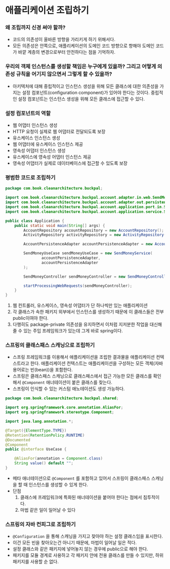 # 애플리케이션 조립하기

### 왜 조립까지 신경 써야 할까? <a href="#h-tag-1" id="h-tag-1"></a>

* 코드의 의존성이 올바른 방향을 가리키게 하기 위해서다.
* 모든 의존성은 안쪽으로, 애플리케이션의 도메인 코드 방향으로 향해야 도메인 코드가 바깥 계층의 변경으로부터 안전하다는 점을 기억하자.

### 우리의 객체 인스턴스를 생성할 책임은 누구에게 있을까? 그리고 어떻게 의존성 규칙을 어기지 않으면서 그렇게 할 수 있을까? <a href="#h-tag-2" id="h-tag-2"></a>

* 아키텍처에 대해 중립적이고 인스턴스 생성을 위해 모든 클래스에 대한 의존성을 가지는 설정 컴포넌트(configuration component)가 있어야 한다는 것이다. 중립적인 설정 컴포넌트는 인스턴스 생성을 위해 모든 클래스에 접근할 수 있다.

### 설정 컴포넌트의 역할 <a href="#h-tag-3" id="h-tag-3"></a>

* 웹 어댑터 인스턴스 생성
* HTTP 요청이 실제로 웹 어댑터로 전달되도록 보장
* 유스케이스 인스턴스 생성
* 웹 어댑터에 유스케이스 인스턴스 제공
* 영속성 어댑터 인스턴스 생성
* 유스케이스에 영속성 어댑터 인스턴스 제공
* 영속성 어댑터가 실제로 데이터베이스에 접근할 수 있도록 보장

### 평범한 코드로 조립하기 <a href="#h-tag-4" id="h-tag-4"></a>

```java
package com.book.cleanarchitecture.buckpal;

import com.book.cleanarchitecture.buckpal.account.adapter.in.web.SendMoneyController;
import com.book.cleanarchitecture.buckpal.account.adapter.out.persistence.AccountPersistenceAdapter;
import com.book.cleanarchitecture.buckpal.account.application.port.in.SendMoneyUseCase;
import com.book.cleanarchitecture.buckpal.account.application.service.SendMoneyService;

public class Application {
    public static void main(String[] args) {
        AccountRepository accountRepository = new AccountRepository();
        ActivityRepository activityRepository = new ActivityRepository();

        AccountPersistenceAdapter accountPersistenceAdapter = new AccountPersistenceAdapter(accountRepository, activityRepository);

        SendMoneyUseCase sendMoneyUseCase = new SendMoneyService(
                accountPersistenceAdapter,
                accountPersistenceAdapter
        );

        SendMoneyController sendMoneyController = new SendMoneyController(sendMoneyUseCase);

        startProcessingWebRequests(sendMoneyController);
    }
}
```

1. 웹 컨트롤러, 유스케이스, 영속성 어댑터가 단 하나씩만 있는 애플리케이션
2. 각 클래스가 속한 패키지 외부에서 인스턴스를 생성하기 때문에 이 클래스들은 전부 public이여야 한다.
3. 다행히도 package-private 의존성을 유지하면서 이처럼 지저분한 작업을 대신해줄 수 있는 주입 프레임워크가 있는데 그게 바로 spring이다.

### 스프링의 클래스패스 스캐닝으로 조립하기 <a href="#h-tag-5" id="h-tag-5"></a>

* 스프링 프레임워크를 이용해서 애플리케이션을 조립한 결과물을 애플리케이션 컨텍스트라고 한다. 애플리케이션 컨텍스트는 애플리케이션을 구성하는 모든 객체(자바 용어로는 빈(bean))을 포함한다.
* 스프링은 클래스패스 스캐닝으로 클래스패스에서 접근 가능한 모든 클래스를 확인해서 `@Component` 애너테이션이 붙은 클래스를 찾는다.
* 스프링이 인식할 수 있는 커스텀 애노테이션도 생성 가능하다.

```java
package com.book.cleanarchitecture.buckpal.shared;

import org.springframework.core.annotation.AliasFor;
import org.springframework.stereotype.Component;

import java.lang.annotation.*;

@Target({ElementType.TYPE})
@Retention(RetentionPolicy.RUNTIME)
@Documented
@Component
public @interface UseCase {

    @AliasFor(annotation = Component.class)
    String value() default "";
}
```

* 메타 애너테이션으로 `@Component` 를 포함하고 있어서 스프링이 클래스패스 스캐닝을 할 때 인스턴스를 생성할 수 있게 한다.
* 단점
  1. 클래스에 프레임워크에 특화된 애너테이션을 붙어야 한다는 점에서 침투적이다.
  2. 마법 같은 일이 일어날 수 있다

### 스프링의 자바 컨피그로 조립하기 <a href="#h-tag-6" id="h-tag-6"></a>

* `@Configuration` 을 통해 스캐닝을 가지고 찾아야 하는 설정 클래스임을 표시한다.
* 이건 모든 빈을 찾아오는건 아니기 때문에, 마법이 일어날 일은 적다.
* 설정 클래스와 같은 패키지에 넣어놓지 않는 경우에 public으로 해야 한다.
* 패키지를 모듈 경계로 사용하고 각 패키지 안에 전용 클래스를 만들 수 있지만, 하위 패키지를 사용할 순 없다.
